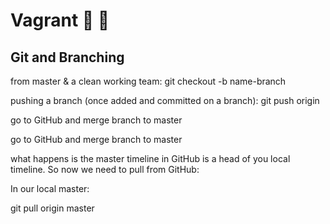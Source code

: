 # Vagrant :taco: :taco:



## Git and Branching



from master & a clean working team:
  git checkout -b name-branch



pushing a branch (once added and committed on a branch):
  git push origin <branch-name>



go to GitHub and merge branch to master



  go to GitHub and merge branch to master



what happens is the master timeline in GitHub is a head of you local timeline. So now we need to pull from GitHub:



In our local master:



git pull origin master
